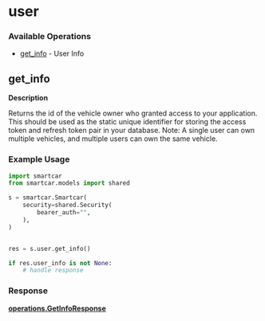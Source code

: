 # user

### Available Operations

* [get_info](#get_info) - User Info

## get_info

__Description__

Returns the id of the vehicle owner who granted access to your application. This should be used as the static unique identifier for storing the access token and refresh token pair in your database. Note: A single user can own multiple vehicles, and multiple users can own the same vehicle.

### Example Usage

```python
import smartcar
from smartcar.models import shared

s = smartcar.Smartcar(
    security=shared.Security(
        bearer_auth="",
    ),
)


res = s.user.get_info()

if res.user_info is not None:
    # handle response
```


### Response

**[operations.GetInfoResponse](../../models/operations/getinforesponse.md)**

